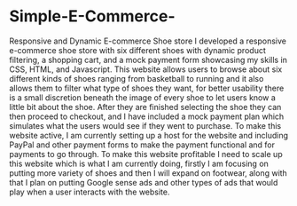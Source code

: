 # Simple-E-Commerce-
Responsive and Dynamic E-commerce Shoe store 
I developed a responsive e-commerce shoe store with six different shoes with dynamic product filtering, a shopping cart, and a mock payment form showcasing my skills in CSS, HTML, and Javascript. 
This website allows users to browse about six different kinds of shoes ranging from basketball to running and it also allows them to filter what type of shoes they want, for better usability there is a small 
discretion beneath the image of every shoe to let users know a little bit about the shoe. After they are finished selecting the shoe they can then proceed to checkout, and I have included a mock payment plan which
simulates what the users would see if they went to purchase. 
To make this website active, I am currently setting up a host for the website and including PayPal and other payment forms to make the payment functional and for payments to go through. 
To make this website profitable I need to scale up this website which is what I am currently doing, firstly I am focusing on putting more variety of shoes and then I will expand on footwear, along with that I plan on 
putting Google sense ads and other types of ads that would play when a user interacts with the website. 
